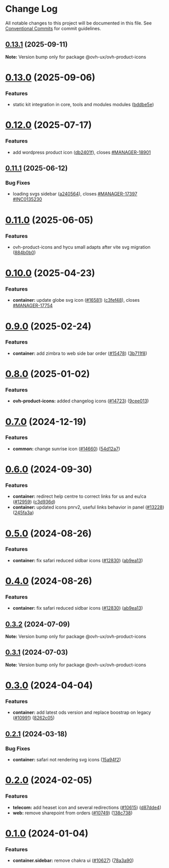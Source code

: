 # Change Log

All notable changes to this project will be documented in this file.
See [Conventional Commits](https://conventionalcommits.org) for commit guidelines.

## [0.13.1](https://github.com/ovh/manager/compare/@ovh-ux/ovh-product-icons@0.13.0...@ovh-ux/ovh-product-icons@0.13.1) (2025-09-11)

**Note:** Version bump only for package @ovh-ux/ovh-product-icons





# [0.13.0](https://github.com/ovh/manager/compare/@ovh-ux/ovh-product-icons@0.12.0...@ovh-ux/ovh-product-icons@0.13.0) (2025-09-06)


### Features

* static kit integration in core, tools and modules modules ([bddbe5e](https://github.com/ovh/manager/commit/bddbe5e07453c8a657f2ca216d48d1f6f2bc0ca5))





# [0.12.0](https://github.com/ovh/manager/compare/@ovh-ux/ovh-product-icons@0.11.1...@ovh-ux/ovh-product-icons@0.12.0) (2025-07-17)


### Features

* add wordpress product icon ([db2401f](https://github.com/ovh/manager/commit/db2401fcec94a243deacb59afb642db1b7fa71e0)), closes [#MANAGER-18901](https://github.com/ovh/manager/issues/MANAGER-18901)





## [0.11.1](https://github.com/ovh/manager/compare/@ovh-ux/ovh-product-icons@0.11.0...@ovh-ux/ovh-product-icons@0.11.1) (2025-06-12)


### Bug Fixes

* loading svgs sidebar ([a240564](https://github.com/ovh/manager/commit/a24056426986c708c6f199ee20f4cec1aebef4eb)), closes [#MANAGER-17397](https://github.com/ovh/manager/issues/MANAGER-17397) [#INC0135230](https://github.com/ovh/manager/issues/INC0135230)





# [0.11.0](https://github.com/ovh/manager/compare/@ovh-ux/ovh-product-icons@0.10.0...@ovh-ux/ovh-product-icons@0.11.0) (2025-06-05)


### Features

* ovh-product-icons and hycu small adapts after vite svg migration ([884b0b0](https://github.com/ovh/manager/commit/884b0b05e9865e17110f8d85938ce06ada233517))





# [0.10.0](https://github.com/ovh/manager/compare/@ovh-ux/ovh-product-icons@0.9.0...@ovh-ux/ovh-product-icons@0.10.0) (2025-04-23)


### Features

* **container:** update globe svg icon ([#16581](https://github.com/ovh/manager/issues/16581)) ([c3fef48](https://github.com/ovh/manager/commit/c3fef48a361b075229a9532e750d340d9e40a75c)), closes [#MANAGER-17754](https://github.com/ovh/manager/issues/MANAGER-17754)





# [0.9.0](https://github.com/ovh/manager/compare/@ovh-ux/ovh-product-icons@0.8.0...@ovh-ux/ovh-product-icons@0.9.0) (2025-02-24)


### Features

* **container:** add zimbra to web side bar order ([#15478](https://github.com/ovh/manager/issues/15478)) ([3b711f8](https://github.com/ovh/manager/commit/3b711f870dfb216f637942c75920868f98d54c22))





# [0.8.0](https://github.com/ovh/manager/compare/@ovh-ux/ovh-product-icons@0.7.0...@ovh-ux/ovh-product-icons@0.8.0) (2025-01-02)


### Features

* **ovh-product-icons:** added changelog icons ([#14723](https://github.com/ovh/manager/issues/14723)) ([9cee013](https://github.com/ovh/manager/commit/9cee013e760a9a61655dc23e65e3675ec317b09f))





# [0.7.0](https://github.com/ovh/manager/compare/@ovh-ux/ovh-product-icons@0.6.0...@ovh-ux/ovh-product-icons@0.7.0) (2024-12-19)


### Features

* **common:** change sunrise icon ([#14660](https://github.com/ovh/manager/issues/14660)) ([54d12a7](https://github.com/ovh/manager/commit/54d12a799618f5954f5dcbc61a4eb6e48112b7e1))





# [0.6.0](https://github.com/ovh/manager/compare/@ovh-ux/ovh-product-icons@0.5.0...@ovh-ux/ovh-product-icons@0.6.0) (2024-09-30)


### Features

* **container:** redirect help centre to correct links for us and eu/ca ([#12959](https://github.com/ovh/manager/issues/12959)) ([c3d936d](https://github.com/ovh/manager/commit/c3d936d3f0889a060a5488ffd75be29058156ecd))
* **container:** updated icons pnrv2, useful links behavior in panel ([#13228](https://github.com/ovh/manager/issues/13228)) ([245fa3a](https://github.com/ovh/manager/commit/245fa3afb8cefb8e4f32a15bf4dad882fb4c9001))





# [0.5.0](https://github.com/ovh/manager/compare/@ovh-ux/ovh-product-icons@0.4.0...@ovh-ux/ovh-product-icons@0.5.0) (2024-08-26)


### Features

* **container:** fix safari reduced sidbar icons ([#12830](https://github.com/ovh/manager/issues/12830)) ([ab9ea13](https://github.com/ovh/manager/commit/ab9ea13374d8aebf6a6ad09962d516df0520c4b3))





# [0.4.0](https://github.com/ovh/manager/compare/@ovh-ux/ovh-product-icons@0.3.2...@ovh-ux/ovh-product-icons@0.4.0) (2024-08-26)


### Features

* **container:** fix safari reduced sidbar icons ([#12830](https://github.com/ovh/manager/issues/12830)) ([ab9ea13](https://github.com/ovh/manager/commit/ab9ea13374d8aebf6a6ad09962d516df0520c4b3))





## [0.3.2](https://github.com/ovh/manager/compare/@ovh-ux/ovh-product-icons@0.3.1...@ovh-ux/ovh-product-icons@0.3.2) (2024-07-09)

**Note:** Version bump only for package @ovh-ux/ovh-product-icons





## [0.3.1](https://github.com/ovh/manager/compare/@ovh-ux/ovh-product-icons@0.3.0...@ovh-ux/ovh-product-icons@0.3.1) (2024-07-03)

**Note:** Version bump only for package @ovh-ux/ovh-product-icons





# [0.3.0](https://github.com/ovh/manager/compare/@ovh-ux/ovh-product-icons@0.2.1...@ovh-ux/ovh-product-icons@0.3.0) (2024-04-04)


### Features

* **container:** add latest ods version and replace boostrap on legacy ([#10991](https://github.com/ovh/manager/issues/10991)) ([8262c05](https://github.com/ovh/manager/commit/8262c0543168b9a58ca0581f053bdcf07d8fbbc9))





## [0.2.1](https://github.com/ovh/manager/compare/@ovh-ux/ovh-product-icons@0.2.0...@ovh-ux/ovh-product-icons@0.2.1) (2024-03-18)


### Bug Fixes

* **container:** safari not rendering svg icons ([15a94f2](https://github.com/ovh/manager/commit/15a94f2a9df02d468dc67594f8880371f64f81d8))





# [0.2.0](https://github.com/ovh/manager/compare/@ovh-ux/ovh-product-icons@0.1.0...@ovh-ux/ovh-product-icons@0.2.0) (2024-02-05)


### Features

* **telecom:** add heaset icon and several redirections ([#10615](https://github.com/ovh/manager/issues/10615)) ([d87dde4](https://github.com/ovh/manager/commit/d87dde4069c92aacb646dad3d060324a79a50c84))
* **web:** remove sharepoint from orders ([#10749](https://github.com/ovh/manager/issues/10749)) ([138c738](https://github.com/ovh/manager/commit/138c73866fea7b7d2035c658bfa0c530970f2fa7))





# [0.1.0](https://github.com/ovh/manager/compare/@ovh-ux/ovh-product-icons@0.0.1...@ovh-ux/ovh-product-icons@0.1.0) (2024-01-04)


### Features

* **container.sidebar:** remove chakra ui ([#10627](https://github.com/ovh/manager/issues/10627)) ([78a3a90](https://github.com/ovh/manager/commit/78a3a902a5ed6e0edae011b19751319360867c03))

